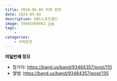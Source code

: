 ```yaml
---
title: 2024-05-04 자체 훈련
date: 2024-05-04
description: KBS스포츠월드
image: 59445456042.jpg
tags:
    - 
categories:
    - 자체훈련
---
```


**여덟번째 정모**

- 참가자: https://band.us/band/93484357/post/110
- 앨범: https://band.us/band/93484357/post/135